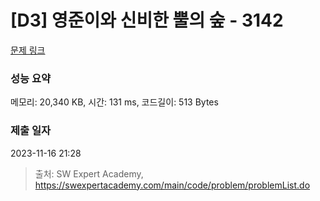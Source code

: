 # [D3] 영준이와 신비한 뿔의 숲 - 3142 

[문제 링크](https://swexpertacademy.com/main/code/problem/problemDetail.do?contestProbId=AV_6xWk6sbADFAWS) 

### 성능 요약

메모리: 20,340 KB, 시간: 131 ms, 코드길이: 513 Bytes

### 제출 일자

2023-11-16 21:28



> 출처: SW Expert Academy, https://swexpertacademy.com/main/code/problem/problemList.do
